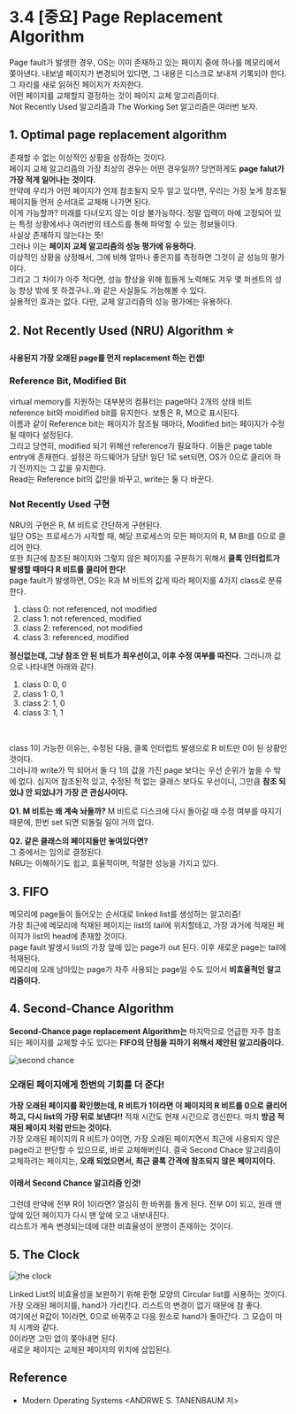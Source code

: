 # 3.4 [중요] Page Replacement Algorithm
Page fault가 발생한 경우, OS는 이미 존재하고 있는 페이지 중에 하나를 메모리에서 쫒아낸다. 내보낼 페이지가 변경되어 있다면, 그 내용은 디스크로 보내져 기록되야 한다. <br>
그 자리를 새로 읽혀진 페이지가 차지한다. <br>
어떤 페이지를 교체할지 결정하는 것이 페이지 교체 알고리즘이다. <br>
Not Recently Used 알고리즘과 The Working Set 알고리즘은 여러번 보자.


## 1. Optimal page replacement algorithm
존재할 수 없는 이상적인 상황을 상정하는 것이다. <br>
페이지 교체 알고리즘의 가장 최상의 경우는 어떤 경우일까? 당연하게도 **page falut가 가장 적게 일어나는 것이다.** <br>
만약에 우리가 어떤 페이지가 언제 참조될지 모두 알고 있다면, 우리는 가장 늦게 참조될 페이지들 먼저 순서대로 교체해 나가면 된다. <br>
이게 가능할까? 미래를 다녀오지 않는 이상 불가능하다. 정말 입력이 아예 고정되어 있는 특정 상황에서나 여러번의 테스트를 통해 파악할 수 있는 정보들이다. <br>
사실상 존재하지 않는다는 뜻! <br>
그러나 이는 **페이지 교체 알고리즘의 성능 평가에 유용하다.** <Br>
이상적인 상황을 상정해서, 그에 비해 얼마나 좋은지를 측정하면 그것이 곧 성능의 평가이다. <br>
그리고 그 차이가 아주 적다면, 성능 향상을 위해 힘들게 노력해도 겨우 몇 퍼센트의 성능 향상 밖에 못 하겠구나..와 같은 사실들도 가늠해볼 수 있다. <br>
실용적인 효과는 없다. 다만, 교체 알고리즘의 성능 평가에는 유용하다.


## 2. Not Recently Used (NRU) Algorithm :star:
**사용된지 가장 오래된 page를 먼저 replacement 하는 컨셉!** <br>

### Reference Bit, Modified Bit
virtual memory를 지원하는 대부분의 컴퓨터는 page마다 2개의 상태 비트 reference bit와 moidified bit를 유지한다. 보통은 R, M으로 표시된다. <br>
이름과 같이 Reference bit는 페이지가 참조될 때마다, Modified bit는 페이지가 수정될 때마다 설정된다. <br> 
그리고 당연히, modified 되기 위해선 reference가 필요하다. 이들은 page table entry에 존재한다. 설정은 하드웨어가 담당! 일단 1로 set되면, OS가 0으로 클리어 하기 전까지는 그 값을 유지한다. <br>
Read는 Reference bit의 값만을 바꾸고, write는 둘 다 바꾼다.

### Not Recently Used 구현
NRU의 구현은 R, M 비트로 간단하게 구현된다. <br>
일단 OS는 프로세스가 시작할 때, 해당 프로세스의 모든 페이지의 R, M Bit를 0으로 클리어 한다. <br>
또한 최근에 참조된 페이지와 그렇지 않은 페이지를 구분하기 위해서 **클록 인터럽트가 발생할 때마다 R 비트를 클리어 한다!** <br>
page fault가 발생하면, OS는 R과 M 비트의 값게 따라 페이지를 4가지 class로 분류한다. <br>
1. class 0: not referenced, not modified
2. class 1: not referenced, modified
3. class 2: referenced, not modified
4. class 3: referenced, modified

**정신없는데, 그냥 참조 안 된 비트가 최우선이고, 이후 수정 여부를 따진다.** 그러니까 값으로 나타내면 아래와 같다.
1. class 0: 0, 0
2. class 1: 0, 1
3. class 2: 1, 0
4. class 3: 1, 1

<br>

class 1이 가능한 이유는, 수정된 다음, 클록 인터럽트 발생으로 R 비트만 0이 된 상황인 것이다. <br>
그러니까 write가 막 되어서 둘 다 1의 값을 가진 page 보다는 우선 순위가 높을 수 밖에 없다. 심지어 참조된적 있고, 수정된 적 없는 클래스 보다도 우선이니, 그만큼 **참조 되었냐 안 되었냐가 가장 큰 관심사이다.** <br>

**Q1. M 비트는 왜 계속 놔둘까?** M 비트로 디스크에 다시 돌아갈 때 수정 여부를 따지기 때문에, 한번 set 되면 되돌릴 일이 거의 없다. <br>

**Q2. 같은 클래스의 페이지들만 놓여있다면?** <br>
그 중에서는 임의로 결정된다. <br>
NRU는 이해하기도 쉽고, 효율적이며, 적절한 성능을 가지고 있다.


## 3. FIFO
메모리에 page들이 들어오는 순서대로 linked list를 생성하는 알고리즘! <br> 
가장 최근에 메모리에 적재된 페이지는 list의 tail에 위치할테고, 가장 과거에 적재된 페이지가 list의 head에 존재할 것이다. <br>
page fault 발생시 list의 가장 앞에 있는 page가 out 된다. 이후 새로운 page는 tail에 적재된다. <br>
메모리에 오래 남아있는 page가 자주 사용되는 page일 수도 있어서 **비효율적인 알고리즘이다.**


## 4. Second-Chance Algorithm
**Second-Chance page replacement Algorithm는** 마지막으로 언급한 자주 참조되는 페이지를 교체할 수도 있다는 **FIFO의 단점을 피하기 위해서 제안된 알고리즘이다.** <br>

![second chance](https://user-images.githubusercontent.com/71186266/206855157-94b67a69-9235-4be0-b2b9-1156738f91bd.png)
 
### 오래된 페이지에게 한번의 기회를 더 준다!
**가장 오래된 페이지를 확인했는데, R 비트가 1이라면 이 페이지의 R 비트를 0으로 클리어 하고, 다시 list의 가장 뒤로 보낸다!!** 적재 시간도 현재 시간으로 갱신한다. 마치 **방금 적재된 페이지 처럼 만드는 것이다.** <br>
가장 오래된 페이지의 R 비트가 0이면, 가장 오래된 페이지면서 최근에 사용되지 않은 page라고 판단할 수 있으므로, 바로 교체해버린다.
결국 Second Chace 알고리즘이 교체하려는 페이지는, **오래 되었으면서, 최근 클록 간격에 참조되지 않은 페이지이다.**
#### 이래서 Second Chance 알고리즘 인것!

그런데 만약에 전부 R이 1이라면? 열심히 한 바퀴를 돌게 된다. 전부 0이 되고, 원래 맨 앞에 있던 페이지가 다시 맨 앞에 오고 내보내진다. <br>
리스트가 계속 변경되는데에 대한 비효율성이 분명이 존재하는 것이다.


## 5. The Clock

![the clock](https://user-images.githubusercontent.com/71186266/206855160-42703250-98d4-4a49-b118-7ebc1859a1ec.png)
 
Linked List의 비효율성을 보완하기 위해 환형 모양의 Circular list를 사용하는 것이다. <br>
가장 오래된 페이지를, hand가 가리킨다. 리스트의 변경이 없기 때문에 참 좋다. <br>
여기에선 R값이 1이라면, 0으로 바꿔주고 다음 원소로 hand가 돌아간다. 그 모습이 마치 시계와 같다. <br>
0이라면 고민 없이 쫒아내면 된다. <Br>
새로운 페이지는 교체된 페이지의 위치에 삽입된다.

 ## Reference
- Modern Operating Systems <ANDRWE S. TANENBAUM 저>
 
